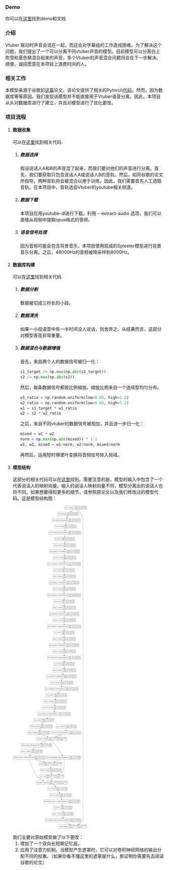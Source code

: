 ### Demo

你可以在[这里](https://pren1.github.io/VAST/)找到demo和文档

### 介绍

Vtuber 联动时声音会混在一起，而这会对字幕组的工作造成困难。为了解决这个问题，我们提出了一个可以分离不同vtuber声音的模型。目前模型可以分离白上吹雪和夏色祭混合起来的声音，多个Vtuber的声音混合问题将会在下一步解决。顺便，诚招愿意在本项目上浪费时间的人。

### 相关工作

本模型来源于谷歌的[这篇](https://pren1.github.io/VAST/)论文。该论文提供了相关的Pytorch[代码](https://github.com/mindslab-ai/voicefilter.git)。然而，因为数据库等等原因，我们发现该模型并不能直接用于Vtuber语音分离。因此，本项目从头对数据库进行了建立，并且对模型进行了优化更改。

### 项目流程

1. #### 数据收集

   可以在[这里](https://colab.research.google.com/drive/1LYtwVfCYxlKUDYotXq-dauGZZ4aH-pix?usp=sharing)找到相关代码.

   1. ##### 数据选择

      假设说话人A和B的声音混了起来，而我们要对他们的声音进行分离。首先，我们要获取只包含说话人A或说话人B的音轨。然后，如同谷歌的论文所指导，两种音轨将会被混合以用于训练。因此，我们需要首先人工选取音轨。在本项目中，音轨选自Vtuber的youtube相关频道。

   2. ##### 数据下载

      本项目应用youtube-dl进行下载。利用 --extract-audio 选项，我们可以直接从视频中提取opus格式的音频。

   3. ##### 语音信号处理

      因为音频可能会包含背景音乐，本项目使用现成的Spleeter模型进行背景音乐分离。之后，48000Hz的音频被降采样到8000Hz。

2. #### 数据库构建

   可以在[这里](https://colab.research.google.com/drive/1m-UXb9fIFwFDEANQf3eBLFopsmFgbtSd?usp=sharing)找到相关代码.

   1. ##### 数据分割

      数据被切成三秒长的小段。

   2. ##### 数据清洗

      如果一小段语音中有一半时间没人说话，则舍弃之。从结果而言，这部分对模型表现非常重要。

   3. ##### 数据混合与数据增强

      首先，来自两个人的数据信号被归一化：

      ```python
      s1_target /= np.max(np.abs(s1_target))
      s2 /= np.max(np.abs(s2))
      ```

      然后，每条数据信号都按比例缩放。缩放比例来自一个连续型均匀分布。

      ```python
      w1_ratio = np.random.uniform(low=0.05, high=1.2)
      w2_ratio = np.random.uniform(low=0.05, high=1.2)
      w1 = s1_target * w1_ratio
      w2 = s2 * w2_ratio
      ```

      之后，来自不同vtuber的数据信号被相加，并且进一步归一化：

      ```python
      mixed = w1 + w2
      norm = np.max(np.abs(mixed)) * 1.1
      w1, w2, mixed = w1/norm, w2/norm, mixed/norm
      ```

      再然后，运用短时傅里叶变换将音频信号转入频域。

3. #### 模型结构

   这部分的相关代码可以在[这里](https://colab.research.google.com/drive/17KOywcQpox86Ey5CMGkioN-f5xWUBpTz?usp=sharing)找到。需要注意的是，模型的输入中包含了一个代表说话人的映射向量。输入的说话人映射向量不同，模型分离出的说话人也将不同。如果想要得知更多的细节，请参照原论文以及我们修改过的模型代码。这是模型结构图：

   <p>
    <img src="model (9).png"/>
   </p>
   我们主要对原始模型做了以下更改：

   1. 增加了一个双向长短期记忆层。
   2. 应用了注意力机制。当模型产生遮罩时，它可以对卷积神经网络的输出分配不同的权重。（如果你看不懂这里的遮罩是什么，那证明你需要先去阅读谷歌的论文）